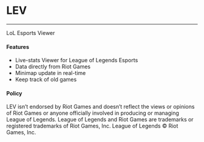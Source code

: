 # LEV
---
LoL Esports Viewer

#### Features
- Live-stats Viewer for League of Legends Esports
- Data directly from Riot Games
- Minimap update in real-time
- Keep track of old games

#### Policy
LEV isn’t endorsed by Riot Games and doesn’t reflect the views or opinions of Riot Games or anyone officially involved in producing or managing League of Legends. League of Legends and Riot Games are trademarks or registered trademarks of Riot Games, Inc. League of Legends © Riot Games, Inc.
